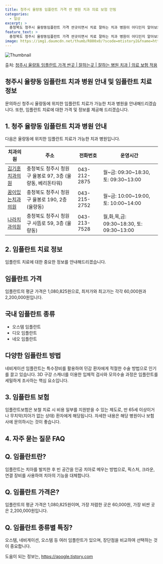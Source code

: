 ```yaml
---
title: 청주시 율량동 임플란트 가격 싼 병원 치과 의료 보험 안됨
categories:
  - 일상
excerpt: >
  충청북도 청주시 율량동임플란트 가격 싼곳이면서 치료 잘하는 치과 병원이 어디인지 알아보도록 하겠습니다. 충청북도 청주시 율량동에 위치한 김기훈치과의원 꿈이있는치과의원 나라치과의원 미소치과의원 백세치과의원 부민치과의원 서울수치과의원 에이스치과의원 연세튼튼치과의원 율량연세치과의원 정담치과의원 청주율량아성치과의원 하나치과의원 한마음치과의원 순서대로 안내 드리며, 임플란트 치료시 신경써야 할 부분 또한 같이 공유 드리겠습니다.2024년 임플란트 가격 살펴보기 👈 클릭임플란트 평균 가격김기훈치과의원표 내에 있는 전화 번호를 클릭 하시면 김기훈치과의원로 바로 전화 연결 됩니다.분류주소전화번호치과의원충청북도 청주시 청원구 율봉로 97, 3층 (율량동, 베리돈타워)📞043-212-2875로 전화하기..
feature_text: >
  충청북도 청주시 율량동임플란트 가격 싼곳이면서 치료 잘하는 치과 병원이 어디인지 알아보도록 하겠습니다. 충청북도 청주시 율량동에 위치한 김기훈치과의원 꿈이있는치과의원 나라치과의원 미소치과의원 백세치과의원 부민치과의원 서울수치과의원 에이스치과의원 연세튼튼치과의원 율량연세치과의원 정담치과의원 청주율량아성치과의원 하나치과의원 한마음치과의원 순서대로 안내 드리며, 임플란트 치료시 신경써야 할 부분 또한 같이 공유 드리겠습니다.2024년 임플란트 가격 살펴보기 👈 클릭임플란트 평균 가격김기훈치과의원표 내에 있는 전화 번호를 클릭 하시면 김기훈치과의원로 바로 전화 연결 됩니다.분류주소전화번호치과의원충청북도 청주시 청원구 율봉로 97, 3층 (율량동, 베리돈타워)📞043-212-2875로 전화하기..
image: https://img1.daumcdn.net/thumb/R800x0/?scode=mtistory2&fname=https%3A%2F%2Fblog.kakaocdn.net%2Fdn%2F0RmR7%2FbtsGZAspRgn%2FskrAss8J0ueEQ6M1WYMEE1%2Fimg.webp
---
```


![Thumbnail](https://img1.daumcdn.net/thumb/R800x0/?scode=mtistory2&fname=https%3A%2F%2Fblog.kakaocdn.net%2Fdn%2F0RmR7%2FbtsGZAspRgn%2FskrAss8J0ueEQ6M1WYMEE1%2Fimg.webp)

<p>출처: <a href="https://qoogle.tistory.com/7168" rel="dofollow">청주시 율량동 임플란트 가격 싼곳 | 잘하는곳 | 잘하는 병원 치과 | 의료 보험 적용</a> </p>

## 청주시 율량동 임플란트 치과 병원 안내 및 임플란트 치료 정보

문의하신 청주시 율량동에 위치한 임플란트 치료가 가능한 치과 병원을 안내해드리겠습니다. 또한, 임플란트 치료에 대한 가격 및 정보를 제공해
드리겠습니다.

## 1\. 청주 율량동 임플란트 치과 병원 안내

다음은 율량동에 위치한 임플란트 치료가 가능한 치과 병원입니다.

치과의원 | 주소 | 전화번호 | 운영시간  
---|---|---|---  
[김기훈치과의원](https://www.google.com) | 충청북도 청주시 청원구 율봉로 97, 3층 (율량동, 베리돈타워) | 043-212-2875 | 월~금: 09:30~18:30, 토: 09:30~13:00  
[꿈이있는치과의원](https://www.google.com) | 충청북도 청주시 청원구 율봉로 190, 2층 (율량동) | 043-215-2752 | 월~금: 10:00~19:00, 토: 10:00~14:00  
[나라치과의원](https://www.google.com) | 충청북도 청주시 청원구 사뜸로 59, 3층 (율량동) | 043-213-7528 | 월,화,목,금: 09:30~18:30, 토: 09:30~13:00  
  
## 2\. 임플란트 치료 정보

임플란트 치료에 대한 중요한 정보를 안내해드리겠습니다.

## **임플란트 가격**

임플란트의 평균 가격은 1,080,825원으로, 최저가와 최고가는 각각 60,000원과 2,200,000원입니다.

## **국내 임플란트 종류**

  * 오스템 임플란트
  * 디오 임플란트
  * 네오 임플란트

## **다양한 임플란트 방법**

네비게이션 임플란트는 특수장비를 활용하여 민감 환자에게 적절한 수술 방법으로 인기를 끌고 있습니다. 3D 구강 스캐너를 이용한 입체적 검사와
모의수술 과정은 임플란트를 세밀하게 조사하는 핵심 요소입니다.

## 3\. 임플란트 보험

임플란트보험은 보철 치료 시 비용 일부를 지원받을 수 있는 제도로, 만 65세 이상이거나 무치악(치아가 없는 상태) 환자에게 해당됩니다.
자세한 내용은 해당 병원이나 보험사에 문의하시는 것이 좋습니다.

## 4\. 자주 묻는 질문 FAQ

## **Q. 임플란트란?**

임플란트는 치아를 발치한 후 빈 공간을 인공 치아로 메우는 방법으로, 픽스처, 크라운, 연결 장비를 사용하여 치아의 기능을 대체합니다.

## **Q. 임플란트 가격은?**

임플란트의 평균 가격은 1,080,825원이며, 가장 저렴한 곳은 60,000원, 가장 비싼 곳은 2,200,000원입니다.

## **Q. 임플란트 종류별 특징?**

오스템, 네비게이션, 오스템 등 여러 임플란트가 있으며, 장단점을 비교하여 선택하는 것이 중요합니다.



 

도움이 되는 정보는, <a href="https://qoogle.tistory.com" rel="dofollow">https://qoogle.tistory.com</a>


